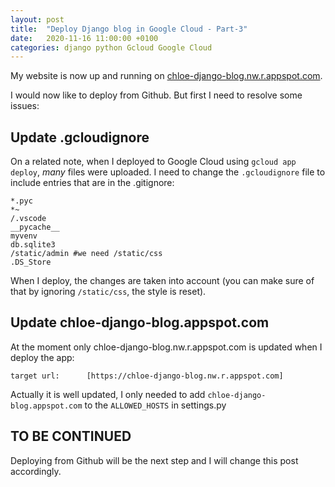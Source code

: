 ```yaml
---
layout: post
title:  "Deploy Django blog in Google Cloud - Part-3"
date:   2020-11-16 11:00:00 +0100
categories: django python Gcloud Google Cloud
---
```



My website is now up and running on [chloe-django-blog.nw.r.appspot.com][mywebsite].

I would now like to deploy from Github. But first I need to resolve some issues:


## Update .gcloudignore
On a related note, when I deployed to Google Cloud using `gcloud app deploy`, *many* files were uploaded. I need to change the `.gcloudignore` file to include entries that are in the .gitignore:
```
*.pyc
*~
/.vscode
__pycache__
myvenv
db.sqlite3
/static/admin #we need /static/css
.DS_Store
```

When I deploy, the changes are taken into account (you can make sure of that by ignoring `/static/css`, the style is reset).


## Update chloe-django-blog.appspot.com

At the moment only chloe-django-blog.nw.r.appspot.com is updated when I deploy the app:
```
target url:      [https://chloe-django-blog.nw.r.appspot.com]
```
Actually it is well updated, I only needed to add `chloe-django-blog.appspot.com` to the `ALLOWED_HOSTS` in settings.py

## TO BE CONTINUED
Deploying from Github will be the next step and I will change this post accordingly.








[bennett-garner]: https://medium.com/@BennettGarner/deploying-a-django-application-to-google-app-engine-f9c91a30bd35
[gcloud-sdk-install]:https://cloud.google.com/sdk/docs/install#deb
[so-pkg-resource-version-error]:https://stackoverflow.com/questions/39577984/what-is-pkg-resources-0-0-0-in-output-of-pip-freeze-command
[mywebsite]:https://chloe-django-blog.nw.r.appspot.com/
